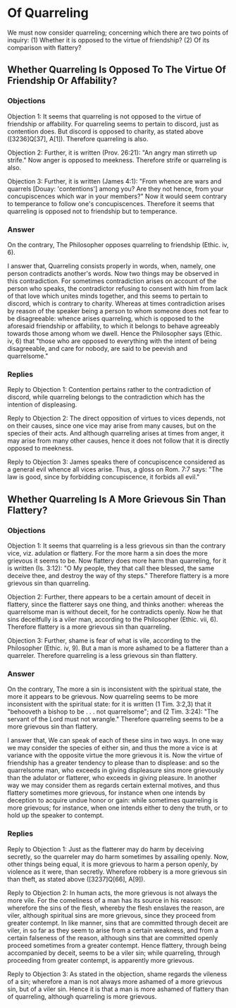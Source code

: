 # Of Quarreling

We must now consider quarreling; concerning which there are two points of inquiry:
(1) Whether it is opposed to the virtue of friendship?
(2) Of its comparison with flattery?
## Whether Quarreling Is Opposed To The Virtue Of Friendship Or Affability?

### Objections

Objection 1: It seems that quarreling is not opposed to the virtue of friendship or affability. For quarreling seems to pertain to discord, just as contention does. But discord is opposed to charity, as stated above ([3236]Q[37], A[1]). Therefore quarreling is also.

Objection 2: Further, it is written (Prov. 26:21): "An angry man stirreth up strife." Now anger is opposed to meekness. Therefore strife or quarreling is also.

Objection 3: Further, it is written (James 4:1): "From whence are wars and quarrels [Douay: 'contentions'] among you? Are they not hence, from your concupiscences which war in your members?" Now it would seem contrary to temperance to follow one's concupiscences. Therefore it seems that quarreling is opposed not to friendship but to temperance.

### Answer

On the contrary, The Philosopher opposes quarreling to friendship (Ethic. iv, 6).

I answer that, Quarreling consists properly in words, when, namely, one person contradicts another's words. Now two things may be observed in this contradiction. For sometimes contradiction arises on account of the person who speaks, the contradictor refusing to consent with him from lack of that love which unites minds together, and this seems to pertain to discord, which is contrary to charity. Whereas at times contradiction arises by reason of the speaker being a person to whom someone does not fear to be disagreeable: whence arises quarreling, which is opposed to the aforesaid friendship or affability, to which it belongs to behave agreeably towards those among whom we dwell. Hence the Philosopher says (Ethic. iv, 6) that "those who are opposed to everything with the intent of being disagreeable, and care for nobody, are said to be peevish and quarrelsome."

### Replies

Reply to Objection 1: Contention pertains rather to the contradiction of discord, while quarreling belongs to the contradiction which has the intention of displeasing.

Reply to Objection 2: The direct opposition of virtues to vices depends, not on their causes, since one vice may arise from many causes, but on the species of their acts. And although quarreling arises at times from anger, it may arise from many other causes, hence it does not follow that it is directly opposed to meekness.

Reply to Objection 3: James speaks there of concupiscence considered as a general evil whence all vices arise. Thus, a gloss on Rom. 7:7 says: "The law is good, since by forbidding concupiscence, it forbids all evil."
## Whether Quarreling Is A More Grievous Sin Than Flattery?

### Objections

Objection 1: It seems that quarreling is a less grievous sin than the contrary vice, viz. adulation or flattery. For the more harm a sin does the more grievous it seems to be. Now flattery does more harm than quarreling, for it is written (Is. 3:12): "O My people, they that call thee blessed, the same deceive thee, and destroy the way of thy steps." Therefore flattery is a more grievous sin than quarreling.

Objection 2: Further, there appears to be a certain amount of deceit in flattery, since the flatterer says one thing, and thinks another: whereas the quarrelsome man is without deceit, for he contradicts openly. Now he that sins deceitfully is a viler man, according to the Philosopher (Ethic. vii, 6). Therefore flattery is a more grievous sin than quarreling.

Objection 3: Further, shame is fear of what is vile, according to the Philosopher (Ethic. iv, 9). But a man is more ashamed to be a flatterer than a quarreler. Therefore quarreling is a less grievous sin than flattery.

### Answer

On the contrary, The more a sin is inconsistent with the spiritual state, the more it appears to be grievous. Now quarreling seems to be more inconsistent with the spiritual state: for it is written (1 Tim. 3:2,3) that it "behooveth a bishop to be . . . not quarrelsome"; and (2 Tim. 3:24): "The servant of the Lord must not wrangle." Therefore quarreling seems to be a more grievous sin than flattery.

I answer that, We can speak of each of these sins in two ways. In one way we may consider the species of either sin, and thus the more a vice is at variance with the opposite virtue the more grievous it is. Now the virtue of friendship has a greater tendency to please than to displease: and so the quarrelsome man, who exceeds in giving displeasure sins more grievously than the adulator or flatterer, who exceeds in giving pleasure. In another way we may consider them as regards certain external motives, and thus flattery sometimes more grievous, for instance when one intends by deception to acquire undue honor or gain: while sometimes quarreling is more grievous; for instance, when one intends either to deny the truth, or to hold up the speaker to contempt.

### Replies

Reply to Objection 1: Just as the flatterer may do harm by deceiving secretly, so the quarreler may do harm sometimes by assailing openly. Now, other things being equal, it is more grievous to harm a person openly, by violence as it were, than secretly. Wherefore robbery is a more grievous sin than theft, as stated above ([3237]Q[66], A[9]).

Reply to Objection 2: In human acts, the more grievous is not always the more vile. For the comeliness of a man has its source in his reason: wherefore the sins of the flesh, whereby the flesh enslaves the reason, are viler, although spiritual sins are more grievous, since they proceed from greater contempt. In like manner, sins that are committed through deceit are viler, in so far as they seem to arise from a certain weakness, and from a certain falseness of the reason, although sins that are committed openly proceed sometimes from a greater contempt. Hence flattery, through being accompanied by deceit, seems to be a viler sin; while quarreling, through proceeding from greater contempt, is apparently more grievous.

Reply to Objection 3: As stated in the objection, shame regards the vileness of a sin; wherefore a man is not always more ashamed of a more grievous sin, but of a viler sin. Hence it is that a man is more ashamed of flattery than of quarreling, although quarreling is more grievous.
